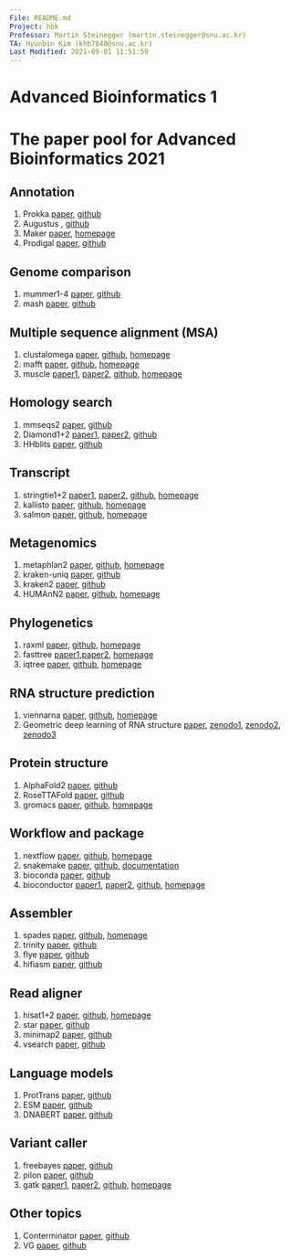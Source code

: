 ```yaml
---
File: README.md
Project: hbk
Professor: Martin Steinegger (martin.steinegger@snu.ac.kr)
TA: Hyunbin Kim (khb7840@snu.ac.kr)
Last Modified: 2021-09-01 11:51:59
---
```


# Advanced Bioinformatics 1
# The paper pool for Advanced Bioinformatics 2021

## Annotation
1. Prokka [paper](https://academic.oup.com/bioinformatics/article/30/14/2068/2390517), [github](https://github.com/tseemann/prokka)
2. Augustus [](https://academic.oup.com/bioinformatics/article/27/6/757/234821), [github](https://github.com/Gaius-Augustus/Augustus)
3. Maker [paper](https://bmcbioinformatics.biomedcentral.com/articles/10.1186/1471-2105-12-491), [homepage](https://www.yandell-lab.org/software/maker.html)
4. Prodigal [paper](https://bmcbioinformatics.biomedcentral.com/articles/10.1186/1471-2105-11-119), [github](https://github.com/hyattpd/Prodigal)

## Genome comparison
1. mummer1-4 [paper](https://journals.plos.org/ploscompbiol/article?id=10.1371/journal.pcbi.1005944), [github](https://github.com/mummer4/mummer)
2. mash [paper](https://genomebiology.biomedcentral.com/articles/10.1186/s13059-016-0997-x), [github](https://github.com/marbl/mash)

## Multiple sequence alignment (MSA)
1. clustalomega [paper](https://www.embopress.org/doi/full/10.1038/msb.2011.75), [github](https://github.com/GSLBiotech/clustal-omega), [homepage](http://www.clustal.org/omega/)
2. mafft [paper](https://academic.oup.com/mbe/article/30/4/772/1073398), [github](https://github.com/GSLBiotech/mafft), [homepage](https://mafft.cbrc.jp/alignment/software/)
3. muscle [paper1](https://bmcbioinformatics.biomedcentral.com/articles/10.1186/1471-2105-5-113), [paper2](https://academic.oup.com/nar/article/32/5/1792/2380623), [github](https://github.com/rcedgar/muscle), [homepage](https://www.drive5.com/muscle/)

## Homology search
1. mmseqs2 [paper](https://www.nature.com/articles/nbt.3988), [github](https://github.com/soedinglab/MMseqs2)
2. Diamond1+2 [paper1](https://www.nature.com/articles/s41592-021-01101-x), [paper2](https://www.nature.com/articles/nmeth.3176), [github](https://github.com/bbuchfink/diamond)
3. HHblits [paper](https://www.nature.com/articles/nmeth.1818), [github](https://github.com/soedinglab/hh-suite)

## Transcript
1. stringtie1+2 [paper1](https://www.nature.com/articles/nbt.3122), [paper2](https://genomebiology.biomedcentral.com/articles/10.1186/s13059-019-1910-1), [github](https://github.com/gpertea/stringtie), [homepage](http://ccb.jhu.edu/software/stringtie/)
2. kallisto [paper](https://www.nature.com/articles/nbt.3519), [github](https://github.com/pachterlab/kallisto), [homepage](https://pachterlab.github.io/kallisto/)
3. salmon [paper](https://www.nature.com/articles/nmeth.4197), [github](https://github.com/COMBINE-lab/salmon), [homepage](https://combine-lab.github.io/salmon/)

## Metagenomics
1. metaphlan2 [paper](https://www.nature.com/articles/nmeth.2066), [github](https://github.com/biobakery/MetaPhlAn2), [homepage](https://huttenhower.sph.harvard.edu/metaphlan2/)
2. kraken-uniq [paper](https://genomebiology.biomedcentral.com/articles/10.1186/s13059-018-1568-0), [github](https://github.com/fbreitwieser/krakenuniq)
3. kraken2 [paper](https://genomebiology.biomedcentral.com/articles/10.1186/s13059-019-1891-0), [github](https://github.com/DerrickWood/kraken2)
4. HUMAnN2 [paper](https://www.nature.com/articles/s41592-018-0176-y), [github](https://github.com/biobakery/humann), [homepage](https://huttenhower.sph.harvard.edu/humann2/)

## Phylogenetics
1. raxml [paper](https://academic.oup.com/bioinformatics/article/30/9/1312/238053), [github](https://github.com/stamatak/standard-RAxML), [homepage](https://cme.h-its.org/exelixis//web/software/raxml/index.html)
2. fasttree [paper1](https://academic.oup.com/mbe/article/26/7/1641/1128976),[paper2](https://journals.plos.org/plosone/article?id=10.1371/journal.pone.0009490), [homepage](http://www.microbesonline.org/fasttree/)
3. iqtree [paper](https://academic.oup.com/mbe/article/37/5/1530/5721363), [github](https://github.com/Cibiv/IQ-TREE), [homepage](http://www.iqtree.org/)

## RNA structure prediction
1. viennarna [paper](https://almob.biomedcentral.com/articles/10.1186/1748-7188-6-26), [github](https://github.com/ViennaRNA/ViennaRNA), [homepage](https://www.tbi.univie.ac.at/RNA/)
2. Geometric deep learning of RNA structure [paper](https://www.science.org/doi/abs/10.1126/science.abe5650), [zenodo1](https://zenodo.org/record/5088971), [zenodo2](https://zenodo.org/record/5090151), [zenodo3](https://zenodo.org/record/5090157)

## Protein structure
1. AlphaFold2 [paper](https://www.nature.com/articles/s41586-021-03819-2), [github](https://github.com/deepmind/alphafold)
2. RoseTTAFold [paper](https://www.science.org/doi/abs/10.1126/science.abj8754), [github](https://github.com/RosettaCommons/RoseTTAFold)
3. gromacs [paper](https://www.sciencedirect.com/science/article/pii/S2352711015000059?via%3Dihub), [github](https://github.com/gromacs/gromacs), [homepage](https://www.gromacs.org/)

## Workflow and package
1. nextflow [paper](https://www.nature.com/articles/nbt.3820), [github](https://github.com/nextflow-io/nextflow), [homepage](https://www.nextflow.io/)
2. snakemake [paper](https://academic.oup.com/bioinformatics/article/28/19/2520/290322), [github](https://github.com/snakemake/snakemake), [documentation](https://snakemake.readthedocs.io/en/stable/)
3. bioconda [paper](https://www.nature.com/articles/s41592-018-0046-7), [github](https://github.com/bioconda)
4. bioconductor [paper1](https://genomebiology.biomedcentral.com/articles/10.1186/gb-2004-5-10-r80), [paper2](https://www.nature.com/articles/nmeth.3252), [github](https://github.com/Bioconductor), [homepage](https://www.bioconductor.org/)

## Assembler
1. spades [paper](https://www.liebertpub.com/doi/full/10.1089/cmb.2012.0021), [github](https://github.com/ablab/spades), [homepage](https://cab.spbu.ru/software/spades/)
2. trinity [paper](https://www.nature.com/articles/nbt.1883), [github](https://github.com/trinityrnaseq/trinityrnaseq)
3. flye [paper](https://www.nature.com/articles/s41587-019-0072-8), [github](https://github.com/fenderglass/Flye)
4. hifiasm [paper](https://www.nature.com/articles/s41592-020-01056-5), [github](https://github.com/chhylp123/hifiasm)

## Read aligner
1. hisat1+2 [paper](https://www.nature.com/articles/s41587-019-0201-4), [github](https://github.com/DaehwanKimLab/hisat2), [homepage](http://daehwankimlab.github.io/hisat2/)
2. star [paper](https://academic.oup.com/bioinformatics/article/29/1/15/272537), [github](https://github.com/alexdobin/STAR)
3. minimap2 [paper](https://academic.oup.com/bioinformatics/article/34/18/3094/4994778), [github](https://github.com/lh3/minimap2)
4. vsearch [paper](https://peerj.com/articles/2584/), [github](https://github.com/torognes/vsearch)

## Language models
1. ProtTrans [paper](https://ieeexplore.ieee.org/document/9477085), [github](https://github.com/agemagician/ProtTrans)
2. ESM [paper](https://www.biorxiv.org/content/10.1101/622803v4), [github](https://github.com/facebookresearch/esm)
3. DNABERT [paper](https://doi.org/10.1093/bioinformatics/btab083), [github](https://github.com/jerryji1993/DNABERT)

## Variant caller
1. freebayes [paper](https://arxiv.org/abs/1207.3907), [github](https://github.com/freebayes/freebayes)
2. pilon [paper](https://journals.plos.org/plosone/article?id=10.1371/journal.pone.0112963), [github](https://github.com/broadinstitute/pilon)
3. gatk [paper1](https://www.nature.com/articles/ng.806), [paper2](https://www.biorxiv.org/content/10.1101/201178v3.full.pdf), [github](https://github.com/broadinstitute/gatk), [homepage](https://gatk.broadinstitute.org/hc/en-us)

## Other topics
1. Conterminator [paper](https://genomebiology.biomedcentral.com/articles/10.1186/s13059-020-02023-1), [github](https://github.com/martin-steinegger/conterminator)
2. VG [paper](https://www.nature.com/articles/nbt.4227), [github](https://github.com/vgteam/vg)